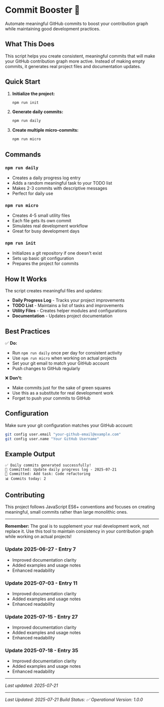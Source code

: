 # Commit Booster 🚀

Automate meaningful GitHub commits to boost your contribution graph while maintaining good development practices.

## What This Does

This script helps you create consistent, meaningful commits that will make your GitHub contribution graph more active. Instead of making empty commits, it generates real project files and documentation updates.

## Quick Start

1. **Initialize the project:**
   ```bash
   npm run init
   ```

2. **Generate daily commits:**
   ```bash
   npm run daily
   ```

3. **Create multiple micro-commits:**
   ```bash
   npm run micro
   ```

## Commands

### `npm run daily`
- Creates a daily progress log entry
- Adds a random meaningful task to your TODO list
- Makes 2-3 commits with descriptive messages
- Perfect for daily use

### `npm run micro`
- Creates 4-5 small utility files
- Each file gets its own commit
- Simulates real development workflow
- Great for busy development days

### `npm run init`
- Initializes a git repository if one doesn't exist
- Sets up basic git configuration
- Prepares the project for commits

## How It Works

The script creates meaningful files and updates:
- **Daily Progress Log** - Tracks your project improvements
- **TODO List** - Maintains a list of tasks and improvements
- **Utility Files** - Creates helper modules and configurations
- **Documentation** - Updates project documentation

## Best Practices

✅ **Do:**
- Run `npm run daily` once per day for consistent activity
- Use `npm run micro` when working on actual projects
- Set your git email to match your GitHub account
- Push changes to GitHub regularly

❌ **Don't:**
- Make commits just for the sake of green squares
- Use this as a substitute for real development work
- Forget to push your commits to GitHub

## Configuration

Make sure your git configuration matches your GitHub account:

```bash
git config user.email "your-github-email@example.com"
git config user.name "Your GitHub Username"
```

## Example Output

```
✅ Daily commits generated successfully!
📝 Committed: Update daily progress log - 2025-07-21
📝 Committed: Add task: Code refactoring
📊 Commits today: 2
```

## Contributing

This project follows JavaScript ES6+ conventions and focuses on creating meaningful, small commits rather than large monolithic ones.

---

**Remember:** The goal is to supplement your real development work, not replace it. Use this tool to maintain consistency in your contribution graph while working on actual projects!
### Update 2025-06-27 - Entry 7
- Improved documentation clarity
- Added examples and usage notes
- Enhanced readability

### Update 2025-07-03 - Entry 11
- Improved documentation clarity
- Added examples and usage notes
- Enhanced readability

### Update 2025-07-15 - Entry 27
- Improved documentation clarity
- Added examples and usage notes
- Enhanced readability

### Update 2025-07-18 - Entry 35
- Improved documentation clarity
- Added examples and usage notes
- Enhanced readability

---
*Last updated: 2025-07-21*

---
*Last Updated: 2025-07-21*
*Build Status: ✅ Operational*
*Version: 1.0.0*
